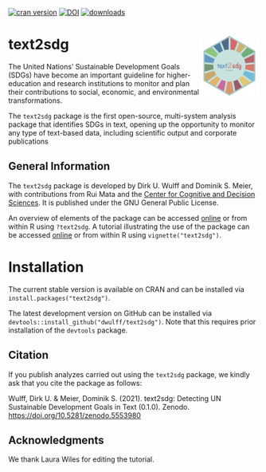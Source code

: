 [![cran version](http://www.r-pkg.org/badges/version/text2sdg)](https://CRAN.R-project.org/package=text2sdg)
[![DOI](https://zenodo.org/badge/DOI/10.5281/zenodo.5553980.svg)](https://doi.org/10.5281/zenodo.5553980)
[![downloads](https://cranlogs.r-pkg.org/badges/grand-total/text2sdg?color=yellow)](https://CRAN.R-project.org/package=text2sdg)

# text2sdg <img src="man/figures/logo.png" align="right" alt="" width="120" />

The United Nations’ Sustainable Development Goals (SDGs) have become an important guideline for higher-education and research institutions to monitor and plan their contributions to social, economic, and environmental transformations.

The `text2sdg` package is the first open-source, multi-system analysis package that identifies SDGs in text, opening up the opportunity to monitor any type of text-based data, including scientific output and corporate publications


## General Information

The `text2sdg` package is developed by Dirk U. Wulff and Dominik S. Meier, with contributions from Rui Mata and the <a href="https://cds.unibas.ch/">Center for Cognitive and Decision Sciences</a>. It is published under the GNU General Public License.

An overview of elements of the package can be accessed
[online](https://dwulff.github.io/text2sdg/reference/text2sdg.html) or from within R using `?text2sdg`. A tutorial illustrating the use of the package can be accessed
[online](https://dwulff.github.io/text2sdg/articles/text2sdg.html) or from within R using `vignette("text2sdg")`.

# Installation

The current stable version is available on CRAN and can be installed via `install.packages("text2sdg")`.

The latest development version on GitHub can be installed via `devtools::install_github("dwulff/text2sdg")`. Note that this requires prior installation of the `devtools` package.  

## Citation

If you publish analyzes carried out using the `text2sdg` package, we kindly ask that you cite the package as follows:

Wulff, Dirk U. & Meier, Dominik S. (2021). text2sdg: Detecting UN Sustainable Development Goals in Text (0.1.0). Zenodo. https://doi.org/10.5281/zenodo.5553980

## Acknowledgments

We thank Laura Wiles for editing the tutorial.
